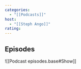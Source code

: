 ```yaml
---
categories:
  - "[[Podcasts]]"
host:
  - "[[Steph Ango]]"
rating:
---
```

## Episodes

![[Podcast episodes.base#Show]]